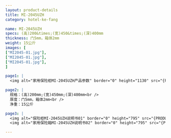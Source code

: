 ```yaml
---
layout: product-details
title: MI-2045UZH
category: hotel-ke-fang

name: MI-2045UZH
specs: (高)200&times;(宽)450&times;(深)400mm
thickness: 门5mm，箱体2mm
weight: 15公斤
images: [
["MI2045-01.jpg"],
["MI2045-01.jpg"],
["MI2045-01.jpg"],
]

page1: |
  <img alt="家用保险柜MI-2045UZH产品参数" border="0" height="1130" src="{PRODUCT_IMAGES}products/twcps1.jpg" width="538" />

page2: |
  规格：(高)200mm;(宽)450mm;(深)400mm<br />
  厚度：门5mm，箱体2mm<br />
  净重：15公斤

page3: |
  <img alt="保险柜MI-2045UZH说明书01" border="0" height="795" src="{PRODUCT_IMAGES}products/mi-2045mg2045-sm01.jpg" width="538" /><br />
  <img alt="家用保险箱MI-2045UZH说明书02" border="0" height="795" src="{PRODUCT_IMAGES}products/mi-2045mg2045-sm02.jpg" width="538" />

---
```

